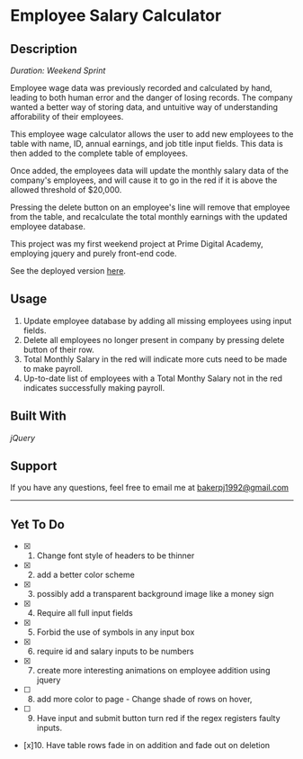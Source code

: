 # Employee Salary Calculator

## Description

 _Duration: Weekend Sprint_

Employee wage data was previously recorded and calculated by hand, leading to both human error and the danger of losing records. The company wanted a better way of storing data, and untuitive way of understanding afforability of their employees.

This employee wage calculator allows the user to add new employees to the table with name, ID, annual earnings, and job title input fields. This data is then added to the complete table of employees.

Once added, the employees data will update the monthly salary data of the company's employees, and will cause it to go in the red if it is above the allowed threshold of $20,000. 

Pressing the delete button on an employee's line will remove that employee from the table, and recalculate the total monthly earnings with the updated employee database.

This project was my first weekend project at Prime Digital Academy, employing jquery and purely front-end code.

See the deployed version [here](https://confident-bhabha-2f84bc.netlify.com/).

## Usage

1. Update employee database by adding all missing employees using input fields.
2. Delete all employees no longer present in company by pressing delete button of their row.
3. Total Monthly Salary in the red will indicate more cuts need to be made to make payroll.
4. Up-to-date list of employees with a Total Monthy Salary not in the red indicates successfully making payroll.

## Built With

_jQuery_

## Support

If you have any questions, feel free to email me at [bakerpj1992@gmail.com](www.google.com)

---

## Yet To Do

- [x] 1. Change font style of headers to be thinner
- [x] 2. add a better color scheme
- [x] 3. possibly add a transparent background image like a money sign
- [x] 4. Require all full input fields
- [x] 5. Forbid the use of symbols in any input box
- [x] 6. require id and salary inputs to be numbers
- [x] 7. create more interesting animations on employee addition using jquery
- [ ] 8. add more color to page - Change shade of rows on hover, 
- [ ] 9. Have input and submit button turn red if the regex registers faulty inputs.
- [x]10. Have table rows fade in on addition and fade out on deletion
